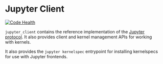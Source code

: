 # Jupyter Client

[![Code Health](https://landscape.io/github/jupyter/jupyter_client/master/landscape.svg?style=flat)](https://landscape.io/github/jupyter/jupyter_client/master)


`jupyter_client` contains the reference implementation of the [Jupyter protocol][].
It also provides client and kernel management APIs for working with kernels.

It also provides the `jupyter kernelspec` entrypoint
for installing kernelspecs for use with Jupyter frontends.

[Jupyter protocol]: http://jupyter-client.readthedocs.org/en/latest/messaging.html
